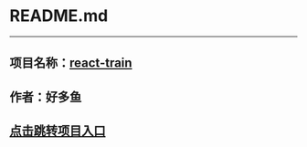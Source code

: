 # **README.md**
----
## 项目名称：[react-train](https://findiqam.github.io/react-train/dist)
## 作者：好多鱼
## [点击跳转项目入口](https://findiqam.github.io/react-train/dist)

